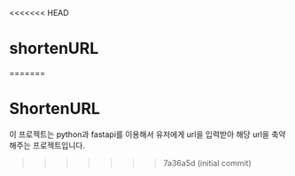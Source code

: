 <<<<<<< HEAD
# shortenURL
=======
# ShortenURL

이 프로젝트는 python과 fastapi를 이용해서 유저에게 url을 입력받아 해당 url을 축약해주는 프로젝트입니다.
>>>>>>> 7a36a5d (initial commit)
